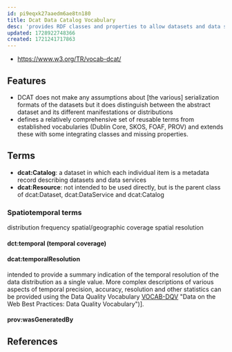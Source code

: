 ```yaml
---
id: pi9eqxk27aaedm6ae8tn180
title: Dcat Data Catalog Vocabulary
desc: 'provides RDF classes and properties to allow datasets and data services to be described and included in a catalog'
updated: 1728922748366
created: 1721241717863
---
```


- https://www.w3.org/TR/vocab-dcat/

## Features

- DCAT does not make any assumptions about [the various] serialization formats of the datasets but it does distinguish between the abstract dataset and its different manifestations or distributions
- defines a relatively comprehensive set of reusable terms from established vocabularies (Dublin Core, SKOS, FOAF, PROV) and extends these with some integrating classes and missing properties.

## Terms

- **dcat:Catalog**: a dataset in which each individual item is a metadata record describing datasets and data services
- **dcat:Resource**: not intended to be used directly, but is the parent class of dcat:Dataset, dcat:DataService and dcat:Catalog

### Spatiotemporal terms

distribution
frequency
spatial/geographic coverage
spatial resolution

#### dct:temporal (temporal coverage)

#### 	dcat:temporalResolution

intended to provide a summary indication of the temporal resolution of the data distribution as a single value. More complex descriptions of various aspects of temporal precision, accuracy, resolution and other statistics can be provided using the Data Quality Vocabulary [VOCAB-DQV](https://www.w3.org/TR/vocab-dcat/#Property:dataset_distribution#bib-vocab-dqv) "Data on the Web Best Practices: Data Quality Vocabulary")\].

#### prov:wasGeneratedBy


## References

